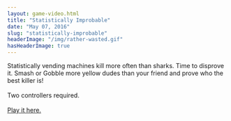 ```yaml
---
layout: game-video.html
title: "Statistically Improbable"
date: "May 07, 2016"
slug: "statistically-improbable"
headerImage: "/img/rather-wasted.gif"
hasHeaderImage: true
---
```

<div class="padded-wrapper">
Statistically vending machines kill more often than sharks. Time to disprove it. Smash or Gobble more yellow dudes than your friend and prove who the best killer is!<br><br>
Two controllers required.<br><br>
<a href="https://wobbier.itch.io/statistically-improbable">Play it here.</a>
</div>